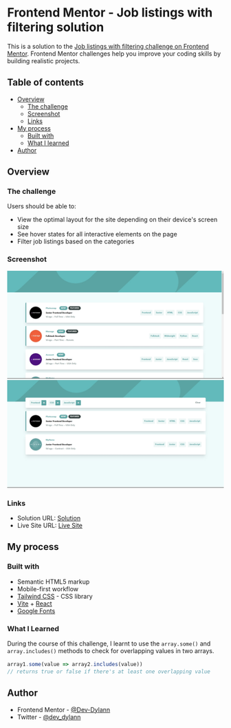 # Frontend Mentor - Job listings with filtering solution

This is a solution to the [Job listings with filtering challenge on Frontend Mentor](https://www.frontendmentor.io/challenges/job-listings-with-filtering-ivstIPCt). Frontend Mentor challenges help you improve your coding skills by building realistic projects. 

## Table of contents

- [Overview](#overview)
  - [The challenge](#the-challenge)
  - [Screenshot](#screenshot)
  - [Links](#links)
- [My process](#my-process)
  - [Built with](#built-with)
  - [What I learned](#what-i-learned)
- [Author](#author)

## Overview

### The challenge

Users should be able to:

- View the optimal layout for the site depending on their device's screen size
- See hover states for all interactive elements on the page
- Filter job listings based on the categories

### Screenshot

![Screenshot 1](/public/listings1.jpg)
![Screenshot 2](/public/listings2.jpg)

### Links

- Solution URL: [Solution](https://www.frontendmentor.io/solutions/jobs-listing-page-with-filters-vite-react-TgBJciajR_)
- Live Site URL: [Live Site](https://devdylann-jobs-listing.netlify.app/)

## My process

### Built with

- Semantic HTML5 markup
- Mobile-first workflow
- [Tailwind CSS](https://tailwindcss.com/) - CSS library
- [Vite](https://vitejs.dev) + [React](https://reactjs.org/)
- [Google Fonts](https://fonts.google.com/)

### What I Learned

During the course of this challenge, I learnt to use the `array.some()` and `array.includes()` methods to check for overlapping values in two arrays.

```js
array1.some(value => array2.includes(value))
// returns true or false if there's at least one overlapping value
```

## Author

- Frontend Mentor - [@Dev-Dylann](https://www.frontendmentor.io/profile/Dev-Dylann)
- Twitter - [@dev_dylann](https://www.twitter.com/dev_dylann)
